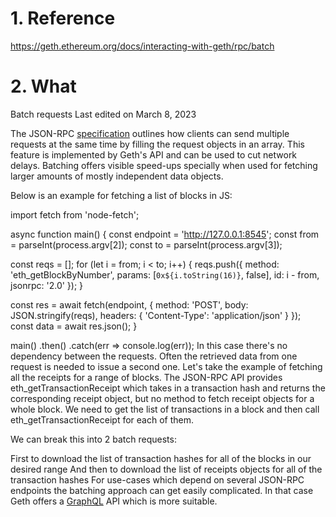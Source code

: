 # 1. Reference
https://geth.ethereum.org/docs/interacting-with-geth/rpc/batch


# 2. What

Batch requests
Last edited on March 8, 2023

The JSON-RPC [specification](https://www.jsonrpc.org/specification#batch) outlines how clients can send multiple requests at the same time by filling the request objects in an array. This feature is implemented by Geth's API and can be used to cut network delays. Batching offers visible speed-ups specially when used for fetching larger amounts of mostly independent data objects.

Below is an example for fetching a list of blocks in JS:

import fetch from 'node-fetch';

async function main() {
  const endpoint = 'http://127.0.0.1:8545';
  const from = parseInt(process.argv[2]);
  const to = parseInt(process.argv[3]);

  const reqs = [];
  for (let i = from; i < to; i++) {
    reqs.push({
      method: 'eth_getBlockByNumber',
      params: [`0x${i.toString(16)}`, false],
      id: i - from,
      jsonrpc: '2.0'
    });
  }

  const res = await fetch(endpoint, {
    method: 'POST',
    body: JSON.stringify(reqs),
    headers: { 'Content-Type': 'application/json' }
  });
  const data = await res.json();
}

main()
  .then()
  .catch(err => console.log(err));
In this case there's no dependency between the requests. Often the retrieved data from one request is needed to issue a second one. Let's take the example of fetching all the receipts for a range of blocks. The JSON-RPC API provides eth_getTransactionReceipt which takes in a transaction hash and returns the corresponding receipt object, but no method to fetch receipt objects for a whole block. We need to get the list of transactions in a block and then call eth_getTransactionReceipt for each of them.

We can break this into 2 batch requests:

First to download the list of transaction hashes for all of the blocks in our desired range
And then to download the list of receipts objects for all of the transaction hashes
For use-cases which depend on several JSON-RPC endpoints the batching approach can get easily complicated. In that case Geth offers a [GraphQL](https://geth.ethereum.org/docs/interacting-with-geth/rpc/graphql) API which is more suitable.
